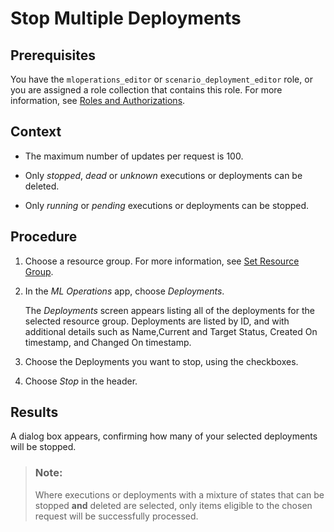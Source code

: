 <!-- loiod25b6b4e96fd4d39a71037ff1fa1852f -->

# Stop Multiple Deployments



<a name="loiod25b6b4e96fd4d39a71037ff1fa1852f__prereq_u4j_sld_nwb"/>

## Prerequisites

You have the `mloperations_editor` or `scenario_deployment_editor` role, or you are assigned a role collection that contains this role. For more information, see [Roles and Authorizations](https://help.sap.com/docs/ai-launchpad/sap-ai-launchpad/roles-and-authorizations).



## Context

-   The maximum number of updates per request is 100.

-   Only *stopped*, *dead* or *unknown* executions or deployments can be deleted.

-   Only *running* or *pending* executions or deployments can be stopped.




<a name="loiod25b6b4e96fd4d39a71037ff1fa1852f__steps_wpw_xrb_wxb"/>

## Procedure

1.  Choose a resource group. For more information, see [Set Resource Group](https://help.sap.com/docs/AI_LAUNCHPAD/92d77f26188e4582897b9106b9cb72e0/0c077289f29d4147921fb07ab0f68b7f.html).

2.  In the *ML Operations* app, choose *Deployments*.

    The *Deployments* screen appears listing all of the deployments for the selected resource group. Deployments are listed by ID, and with additional details such as Name,Current and Target Status, Created On timestamp, and Changed On timestamp.

3.  Choose the Deployments you want to stop, using the checkboxes.

4.  Choose *Stop* in the header.




<a name="loiod25b6b4e96fd4d39a71037ff1fa1852f__result_q2j_yrb_wxb"/>

## Results

A dialog box appears, confirming how many of your selected deployments will be stopped.

> ### Note:  
> Where executions or deployments with a mixture of states that can be stopped **and** deleted are selected, only items eligible to the chosen request will be successfully processed.


